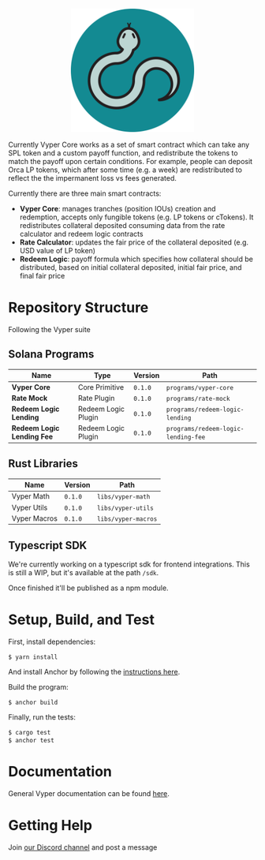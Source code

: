 <p align="center">
  <a href="https://vyperprotocol.io">
    <img alt="Vyper Protocol" src="https://github.com/vyper-protocol/branding/blob/main/medium-logo.png" width="250" />
  </a>
</p>

Currently Vyper Core works as a set of smart contract which can take any SPL token and a custom payoff function, and redistribute the tokens to match the payoff upon certain conditions. For example, people can deposit Orca LP tokens, which after some time (e.g. a week) are redistributed to reflect the the impermanent loss vs fees generated.

Currently there are three main smart contracts:

- **Vyper Core**: manages tranches (position IOUs) creation and redemption, accepts only fungible tokens (e.g. LP tokens or cTokens). It redistributes collateral deposited consuming data from the rate calculator and redeem logic contracts
- **Rate Calculator**: updates the fair price of the collateral deposited (e.g. USD value of LP token)
- **Redeem Logic**: payoff formula which specifies how collateral should be distributed, based on initial collateral deposited, initial fair price, and final fair price

# Repository Structure

Following the Vyper suite

## Solana Programs

| Name                         | Type                | Version | Path                                |
| ---------------------------- | ------------------- | ------- | ----------------------------------- |
| **Vyper Core**               | Core Primitive      | `0.1.0` | `programs/vyper-core`               |
| **Rate Mock**                | Rate Plugin         | `0.1.0` | `programs/rate-mock`                |
| **Redeem Logic Lending**     | Redeem Logic Plugin | `0.1.0` | `programs/redeem-logic-lending`     |
| **Redeem Logic Lending Fee** | Redeem Logic Plugin | `0.1.0` | `programs/redeem-logic-lending-fee` |

## Rust Libraries

| Name         | Version | Path                |
| ------------ | ------- | ------------------- |
| Vyper Math   | `0.1.0` | `libs/vyper-math`   |
| Vyper Utils  | `0.1.0` | `libs/vyper-utils`  |
| Vyper Macros | `0.1.0` | `libs/vyper-macros` |

## Typescript SDK

We're currently working on a typescript sdk for frontend integrations. This is still a WIP, but it's available at the path `/sdk`.

Once finished it'll be published as a npm module.

# Setup, Build, and Test

First, install dependencies:

```
$ yarn install
```

And install Anchor by following the [instructions here](https://github.com/coral-xyz/anchor/blob/master/docs/src/getting-started/installation.md).

Build the program:

```
$ anchor build
```

Finally, run the tests:

```
$ cargo test
$ anchor test
```

# Documentation

General Vyper documentation can be found [here](https://docs.vyperprotocol.io/).

# Getting Help

Join [our Discord channel](https://discord.gg/KYaXgwetcK) and post a message
